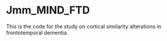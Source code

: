 # Jmm_MIND_FTD
This is the code for the study on cortical similarity alterations in frontotemporal dementia.
